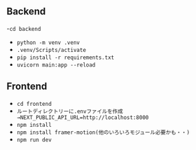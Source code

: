 ## Backend
-`cd backend`
- `python -m venv .venv`
- `.venv/Scripts/activate`
- `pip install -r requirements.txt`
- `uvicorn main:app --reload`

## Frontend
- `cd frontend`
- `ルートディレクトリーに.envファイルを作成→NEXT_PUBLIC_API_URL=http://localhost:8000`
- `npm install`
- `npm install framer-motion(他のいろいろモジュール必要かも・・)`
- `npm run dev`
